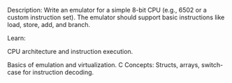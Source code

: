 Description:
Write an emulator for a simple 8-bit CPU (e.g., 6502 or a custom instruction set). The emulator should support basic instructions like load, store, add, and branch.

Learn:

CPU architecture and instruction execution.

Basics of emulation and virtualization.
C Concepts: Structs, arrays, switch-case for instruction decoding.